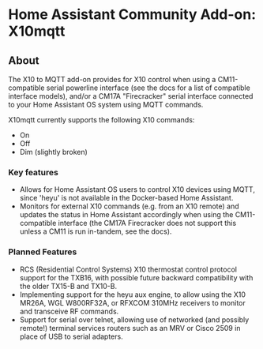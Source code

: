 # Home Assistant Community Add-on: X10mqtt

## About

The X10 to MQTT add-on provides for X10 control when using a CM11-compatible serial powerline interface (see the docs for a list of compatible interface models), and/or a CM17A "Firecracker" serial interface connected to your Home Assistant OS system using MQTT commands.

X10mqtt currently supports the following X10 commands:
- On
- Off
- Dim (slightly broken)

### Key features

- Allows for Home Assistant OS users to control X10 devices using MQTT, since 'heyu' is not available in the Docker-based Home Assistant.
- Monitors for external X10 commands (e.g. from an X10 remote) and updates the status in Home Assistant accordingly when using the CM11-compatible interface (the CM17A Firecracker does not support this unless a CM11 is run in-tandem, see the docs).

### Planned Features
- RCS (Residential Control Systems) X10 thermostat control protocol support for the TXB16, with possible future backward compatibility with the older TX15-B and TX10-B.
- Implementing support for the heyu aux engine, to allow using the X10 MR26A, WGL W800RF32A, or RFXCOM 310MHz receivers to monitor and transceive RF commands.
- Support for serial over telnet, allowing use of networked (and possibly remote!) terminal services routers such as an MRV or Cisco 2509 in place of USB to serial adapters.
